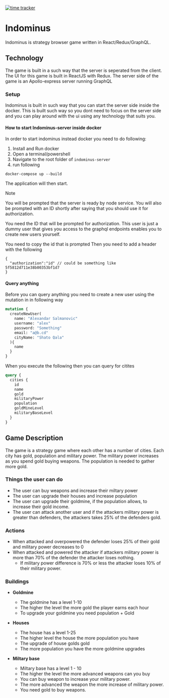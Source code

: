 [![time tracker](https://wakatime.com/badge/github/ZobairQ/indominus-server.svg)](https://wakatime.com/badge/github/ZobairQ/indominus-server)

# Indominus

Indominus is strategy browser game written in React/Redux/GraphQL.

## Technology

The game is built in a such way that the server is seperated from the client.
The UI for this game is built in ReactJS with Redux.
The server side of the game is an Apollo-express server running GraphQL

### Setup

Indominus is built in such way that you can start the server side inside the docker.
This is built such way so you dont need to focus on the server side and you can play around with the ui using any technology that suits you.

#### How to start Indominus-server inside docker

In order to start indominus instead docker you need to do following:

1. Install and Run docker
2. Open a terminal/powershell
3. Navigate to the root folder of `indominus-server`
4. run following

```shell
docker-compose up --build  
```

The application will then start.
> [!NOTE]
> You will be prompted that the server is ready by node service. You will also be prompted with an ID shortly after saying that you should use it for authorization.

You need the ID that will be prompted for authorization. This user is just a dummy user that gives you access to the graphql endpoints enables you to create new users yourself.

You need to copy the id that is prompted
Then you need to add a header with the following

```http
{
  "authorization":"id" // could be something like 5f5812d711e38b00353bf1d7
}
```

#### Query anything

Before you can query anything you need to create a new user using the mutation in in following way

```graphql
mutation {
  createNewUser(
    name: "Alexandar Salmanovic"
    username: "alex"
    password: "Something"
    email: "a@b.cd"
    cityName: "Shato Qala"
  ){
    name
  }
}
```

When you execute the following then you can query for citites

```graphql
query {
  cities {
    id
    name
    gold
    militaryPower
    population
    goldMineLevel
    militaryBaseLevel
  }
}
```

## Game Description

The game is a strategy game where each other has a number of cities. Each city has gold, population and military power.
The military power increases as you spend gold buying weapons.
The population is needed to gather more gold.

### Things the user can do

- The user can buy weapons and increase their miltary power
- The user can upgrade their houses and increase population
- The user can upgrade their goldmine, if the population allows, to increase their gold income.
- The user can attack another user and if the attackers military power is greater than defenders, the attackers takes 25% of the defenders gold.

### Actions

- When attacked and overpowered the defender loses 25% of their gold and military power decreases to 0
- When attacked and powered the attacker if attackers military power is more than 70% of the defender the attacker loses nothing.
  - If military power difference is 70% or less the attacker loses 10% of their military power.

### Buildings

- **Goldmine**
  - The goldmine has a level 1-10
  - The higher the level the more gold the player earns each hour
  - To upgrade your goldmine you need population + Gold

- **Houses**
  - The house has a level 1-25
  - The higher level the house the more population you have
  - The upgrade of house golds gold
  - The more population you have the more goldmine upgrades

- **Miltary base**
  - Miltary base has a level 1 - 10
  - The higher the level the more advanced weapons can you buy
  - You can buy weapon to increase your military power.
  - The more advanced the weapon the more increase of military power.
  - You need gold to buy weapons.
